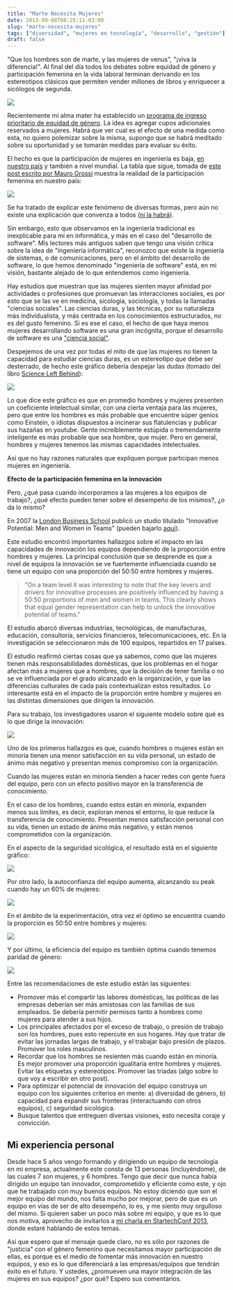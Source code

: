 ```yaml
---
title: "Marte Necesita Mujeres"
date: 2013-09-08T08:25:11-03:00
slug: "marte-necesita-mujeres"
tags: ["diversidad", "mujeres en tecnología", "desarrollo", "gestión"]
draft: false
---
```


\"Que los hombres son de marte, y las mujeres de venus\", \"¡viva la
diferencia!\". Al final del día todos los debates sobre equidad de
género y participación femenina en la vida laboral terminan derivando en
los estereotipos clásicos que permiten vender millones de libros y
enriquecer a sicólogos de segunda.

![](/images/2013/09/marte_needs_women.png)

Recientemente mi alma mater ha establecido un [programa de ingreso
prioritario de equidad de
género](https://ingenieria.uchile.cl/noticias/94358/programa-de-ingreso-prioritario-de-equidad-de-genero-peg).
La idea es agregar cupos adicionales reservados a mujeres. Habrá que ver
cual es el efecto de una medida como esta, no quiero polemizar sobre la
misma, supongo que se habrá meditado sobre su oportunidad y se tomarán
medidas para evaluar su éxito.

El hecho es que la participación de mujeres en ingeniería es baja, [en nuestro país](https://maurogrossi.bligoo.cl/participacion-femenina-en-las-carreras-de-ingenieria-civil-y-comercial)
y también a nivel mundial. La tabla que sigue, tomada de [este post escrito por Mauro Grossi](http://maurogrossi.bligoo.cl/participacion-femenina-en-las-carreras-de-ingenieria-civil-y-comercial)
muestra la realidad de la participación femenina en nuestro país:

![](/images/2013/09/participacion_mujeres_ingenieria_chile.jpg)

Se ha tratado de explicar este fenómeno de diversas formas, pero aún no
existe una explicación que convenza a todos ([ni la habrá](/blog/lnds/2011/07/05/decisiones-irracionales)).

Sin embargo, esto que observamos en la ingeniería tradicional es
inexplicable para mí en informática, y más en el caso del \"desarrollo
de software\". Mis lectores más antiguos saben que tengo una visión
crítica sobre la idea de \"ingeniería informática\", reconozco que
existe la ingeniería de sistemas, o de comunicaciones, pero en el ámbito
del desarrollo de software, lo que hemos denominado \"ingeniería de
software\" está, en mi visión, bastante alejado de lo que entendemos
como ingeniería.

Hay estudios que muestran que las mujeres sienten mayor afinidad por
actividades o profesiones que promuevan las interacciones sociales, es
por esto que se las ve en medicina, sicología, sociología, y todas la
llamadas \"ciencias sociales\". Las ciencias duras, y las técnicas, por
su naturaleza más individualista, y más centrada en los conocimientos
estructurados, no es del gusto femenino. Si es ese el caso, el hecho de
que haya menos mujeres desarrollando software es una gran incógnita,
porque el desarrollo de software es una [\"ciencia social\"](/blog/lnds/2009/04/22/la-computacion-como-una-ciencia-social).

Despejemos de una vez por todas el mito de que las mujeres no tienen la
capacidad para estudiar ciencias duras, es un estereotipo que debe ser
desterrado, de hecho este gráfico debería despejar las dudas (tomado del
libro [Science Left Behind](http://amzn.to/TWHg33)):

![](/images/2013/09/gauss_iq.png)

Lo que dice este gráfico es que en promedio hombres y mujeres presenten
un coeficiente intelectual similar, con una cierta ventaja para las
mujeres, pero que entre los hombres es más probable que encuentre súper
genios como Einstein, o idiotas dispuestos a incinerar sus flatulencias
y publicar sus hazañas en youtube. Gente increíblemente estúpida o
tremendamente inteligente es más probable que sea hombre, que mujer.
Pero en general, hombres y mujeres tenemos las mismas capacidades
intelectuales.

Así que no hay razones naturales que expliquen porque participan menos
mujeres en ingeniería.

**Efecto de la participación femenina en la innovación**

Pero, ¿qué pasa cuando incorporamos a las mujeres a los equipos de
trabajo?, ¿qué efecto pueden tener sobre el desempeño de los mismos?, ¿o
da lo mismo?

En 2007 la [London Business School](http://www.london.edu/index.html)
publicó un studio titulado \"Innovative Potential: Men and Women in
Teams\" (pueden bajarlo
[aquí](/docs/grattonreportinnovative_potential_nov_2007.pdf)).

Este estudio encontró importantes hallazgos sobre el impacto en las
capacidades de innovación los equipos dependiendo de la proporción entre
hombres y mujeres. La principal conclusión que se desprende es que a
nivel de equipos la innovación se ve fuertemente influenciada cuando se
tiene un equipo con una proporción del 50:50 entre hombres y mujeres.

> \"On a team level it was interesting to note that the key levers and
> drivers for innovative processes are positively influenced by having a
> 50:50 proportions of men and women in teams. This clearly shows that
> equal gender representation can help to unlock the innovative
> potential of teams.\"

El estudio abarcó diversas industrias, tecnológicas, de manufacturas,
educación, consultoría, servicios financieros, telecomunicaciones, etc.
En la investigación se seleccionaron más de 100 equipos, repartidos en
17 países.

El estudio reafirmó ciertas cosas que ya sabemos, como que las mujeres
tienen más responsabilidades domésticas, que los problemas en el hogar
afectan más a mujeres que a hombres, que la decisión de tener familia o
no se ve influenciada por el grado alcanzado en la organización, y que
las diferencias culturales de cada país contextualizan estos resultados.
Lo interesante está en el impacto de la proporción entre hombre y
mujeres en las distintas dimensiones que dirigen la innovación.

Para su trabajo, los investigadores usaron el siguiente modelo sobre qué
es lo que dirige la innovación:

![](/images/2013/09/modelo_innovacion.png)

Uno de los primeros hallazgos es que, cuando hombres o mujeres están en
minoría tienen una menor satisfacción en su vida personal, un estado de
ánimo más negativo y presentan menos compromiso con la organización.

Cuando las mujeres están en minoría tienden a hacer redes con gente
fuera del equipo, pero con un efecto positivo mayor en la transferencia
de conocimiento.

En el caso de los hombres, cuando estos están en minoría, expanden menos
sus límites, es decir, exploran menos el entorno, lo que reduce la
transferencia de conocimiento. Presentan menos satisfacción personal con
su vida, tienen un estado de ánimo más negativo, y están menos
comprometidos con la organización.

En el aspecto de la seguridad sicológica, el resultado está en el
siguiente gráfico:

![](/images/2013/09/seguridad_sicologica.png)

Por otro lado, la autoconfianza del equipo aumenta, alcanzando su peak
cuando hay un 60% de mujeres:

![](/images/2013/09/confianza.png)

En el ámbito de la experimentación, otra vez el óptimo se encuentra
cuando la proporción es 50:50 entre hombres y mujeres:

![](/images/2013/09/experimentacion.png)

Y por último, la eficiencia del equipo es también óptima cuando tenemos
paridad de género:

![](/images/2013/09/eficiencia.png)

Entre las recomendaciones de este estudio están las siguientes:

-   Promover más el compartir las labores domésticas, las políticas de
    las empresas deberían ser más amistosas con las familias de sus
    empleados. Se debería permitir permisos tanto a hombres como mujeres
    para atender a sus hijos.
-   Los principales afectados por el exceso de trabajo, o presión de
    trabajo son los hombres, pues esto repercute en sus hogares. Hay que
    tratar de evitar las jornadas largas de trabajo, y el trabajar bajo
    presión de plazos. Promover los roles masculinos.
-   Recordar que los hombres se resienten más cuando están en minoría.
    Es mejor promover una proporción igualitaria entre hombres y
    mujeres. Evitar las etiquetas y estereotipos. Promover las triadas
    (algo sobre lo que voy a escribir en otro post).
-   Para optimizar el potencial de innovación del equipo construya un
    equipo con los siguientes criterios en mente: a) diversidad de
    género, b) capacidad para expandir sus fronteras (interactuando con
    otros equipos), c) seguridad sicológica.
-   Busque talentos que entreguen diversas visiones, esto necesita
    coraje y convicción.

## **Mi experiencia personal**

Desde hace 5 años vengo formando y dirigiendo un equipo de tecnología en
mi empresa, actualmente este consta de 13 personas (incluyéndome), de
las cuales 7 son mujeres, y 6 hombres. Tengo que decir que nunca había
dirigido un equipo tan innovador, comprometido y eficiente como este, y
ojo que he trabajado con muy buenos equipos. No estoy diciendo que son
el mejor equipo del mundo, nos falta mucho por mejorar, pero de que es
un equipo en vías de ser de alto desempeño, lo es, y me siento muy
orgulloso del mismo. Si quieren saber un poco más sobre mi equipo, y que
es lo que nos motiva, aprovecho de invitarlos a [mi charla en
StartechConf 2013](http://www.startechconf.com/speakers), donde estaré
hablando de estos temas.

Así que espero que el mensaje quede claro, no es sólo por razones de
\"justicia\" con el género femenino que necesitamos mayor participación
de ellas, es porque es el medio de fomentar más innovación en nuestro
equipos, y eso es lo que diferenciará a las empresas/equipos que tendrán
éxito en el futuro. Y ustedes, ¿promueven una mayor integración de las
mujeres en sus equipos? ¿por qué? Espero sus comentarios.
